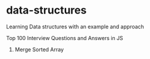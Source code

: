 # data-structures
Learning Data structures with an example and approach

Top 100 Interview Questions and Answers in JS

1. Merge Sorted Array